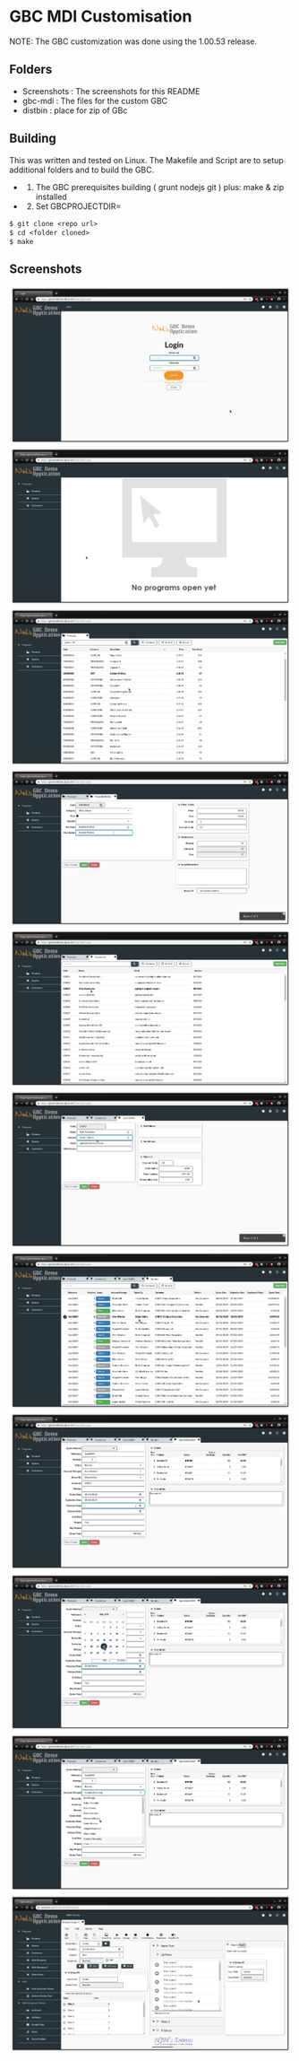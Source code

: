 # GBC MDI Customisation

NOTE: The GBC customization was done using the 1.00.53 release.


## Folders
* Screenshots : The screenshots for this README
* gbc-mdi : The files for the custom GBC
* distbin : place for zip of GBc


## Building
This was written and tested on Linux. The Makefile and Script are to setup additional folders and to build the GBC.
* 1. The GBC prerequisites building ( grunt nodejs git ) plus: make & zip installed
* 2. Set GBCPROJECTDIR=<folder containing fjs-gbc-1.00.53-build201905131540-project.zip>
 
```
$ git clone <repo url>
$ cd <folder cloned>
$ make
```

## Screenshots
![ss1](https://github.com/neilm-fourjs/gbc_mdi/raw/master/Screenshots/ss-1.png "Login")
![ss2](https://github.com/neilm-fourjs/gbc_mdi/raw/master/Screenshots/ss-2.png "Empty MDI Container")
![ss3](https://github.com/neilm-fourjs/gbc_mdi/raw/master/Screenshots/ss-3.png "SS3")
![ss4](https://github.com/neilm-fourjs/gbc_mdi/raw/master/Screenshots/ss-4.png "SS4")
![ss5](https://github.com/neilm-fourjs/gbc_mdi/raw/master/Screenshots/ss-5.png "SS5")
![ss6](https://github.com/neilm-fourjs/gbc_mdi/raw/master/Screenshots/ss-6.png "SS6")
![ss7](https://github.com/neilm-fourjs/gbc_mdi/raw/master/Screenshots/ss-7.png "SS7")
![ss8](https://github.com/neilm-fourjs/gbc_mdi/raw/master/Screenshots/ss-8.png "SS8")
![ss9](https://github.com/neilm-fourjs/gbc_mdi/raw/master/Screenshots/ss-9.png "SS9")
![ss10](https://github.com/neilm-fourjs/gbc_mdi/raw/master/Screenshots/ss-10.png "SS10")
![ss11](https://github.com/neilm-fourjs/gbc_mdi/raw/master/Screenshots/ss-11.png "SS11")


